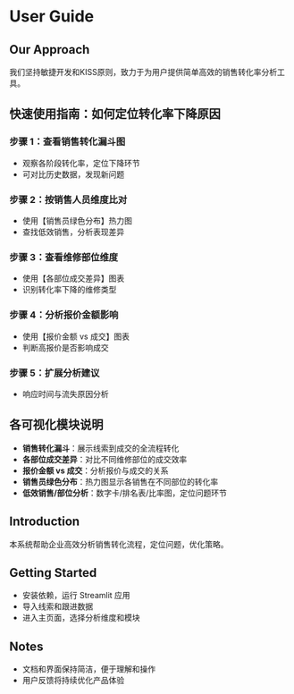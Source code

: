 # User Guide

## Our Approach
我们坚持敏捷开发和KISS原则，致力于为用户提供简单高效的销售转化率分析工具。

## 快速使用指南：如何定位转化率下降原因

### 步骤 1：查看销售转化漏斗图
- 观察各阶段转化率，定位下降环节
- 可对比历史数据，发现新问题

### 步骤 2：按销售人员维度比对
- 使用【销售员绿色分布】热力图
- 查找低效销售，分析表现差异

### 步骤 3：查看维修部位维度
- 使用【各部位成交差异】图表
- 识别转化率下降的维修类型

### 步骤 4：分析报价金额影响
- 使用【报价金额 vs 成交】图表
- 判断高报价是否影响成交

### 步骤 5：扩展分析建议
- 响应时间与流失原因分析

## 各可视化模块说明
- **销售转化漏斗**：展示线索到成交的全流程转化
- **各部位成交差异**：对比不同维修部位的成交效率
- **报价金额 vs 成交**：分析报价与成交的关系
- **销售员绿色分布**：热力图显示各销售在不同部位的转化率
- **低效销售/部位分析**：数字卡/排名表/比率图，定位问题环节

## Introduction
本系统帮助企业高效分析销售转化流程，定位问题，优化策略。

## Getting Started
- 安装依赖，运行 Streamlit 应用
- 导入线索和跟进数据
- 进入主页面，选择分析维度和模块

## Notes
- 文档和界面保持简洁，便于理解和操作
- 用户反馈将持续优化产品体验 